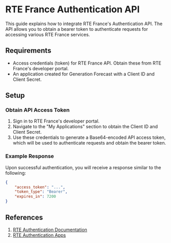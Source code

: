 # RTE France Authentication API

This guide explains how to integrate RTE France's Authentication API. The API allows you to obtain a bearer token to authenticate requests for accessing various RTE France services.

## Requirements

- Access credentials (token) for RTE France API. Obtain these from RTE France's developer portal.
- An application created for Generation Forecast with a Client ID and Client Secret.

## Setup

### Obtain API Access Token

1. Sign in to RTE France's developer portal.
2. Navigate to the "My Applications" section to obtain the Client ID and Client Secret.
3. Use these credentials to generate a Base64-encoded API access token, which will be used to authenticate requests and obtain the bearer token.

### Example Response

Upon successful authentication, you will receive a response similar to the following:

```json
{
    "access_token": "...",
    "token_type": "Bearer",
    "expires_in": 7200
}
```

## References

1. [RTE Authentication Documentation](https://data.rte-france.org/documents/20182/22648/EN_GuideOauth2_v5.1.pdf/54d3d183-f20f-4290-9417-bcae122b9e46)
2. [RTE Authentication Apps](https://data.rte-france.com/group/guest/apps)